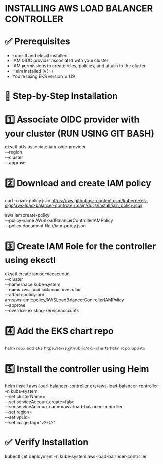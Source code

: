 # INSTALLING AWS LOAD BALANCER CONTROLLER 
# ✅ Prerequisites
- kubectl and eksctl installed
- IAM OIDC provider associated with your cluster
- IAM permissions to create roles, policies, and attach to the cluster
- Helm installed (v3+)
- You’re using EKS version ≥ 1.19

# 🔧 Step-by-Step Installation
# 1️⃣ Associate OIDC provider with your cluster (RUN USING GIT BASH)
eksctl utils associate-iam-oidc-provider \
  --region <your-region> \
  --cluster <your-cluster-name> \
  --approve

# 2️⃣ Download and create IAM policy
curl -o iam-policy.json https://raw.githubusercontent.com/kubernetes-sigs/aws-load-balancer-controller/main/docs/install/iam_policy.json

aws iam create-policy \
  --policy-name AWSLoadBalancerControllerIAMPolicy \
  --policy-document file://iam-policy.json

# 3️⃣ Create IAM Role for the controller using eksctl
eksctl create iamserviceaccount \
  --cluster <your-cluster-name> \
  --namespace kube-system \
  --name aws-load-balancer-controller \
  --attach-policy-arn arn:aws:iam::<your-account-id>:policy/AWSLoadBalancerControllerIAMPolicy \
  --approve \
  --override-existing-serviceaccounts

# 4️⃣ Add the EKS chart repo
helm repo add eks https://aws.github.io/eks-charts
helm repo update

# 5️⃣ Install the controller using Helm
helm install aws-load-balancer-controller eks/aws-load-balancer-controller \
  -n kube-system \
  --set clusterName=<your-cluster-name> \
  --set serviceAccount.create=false \
  --set serviceAccount.name=aws-load-balancer-controller \
  --set region=<your-region> \
  --set vpcId=<your-vpc-id> \
  --set image.tag="v2.6.2"

# ✅ Verify Installation
kubectl get deployment -n kube-system aws-load-balancer-controller

